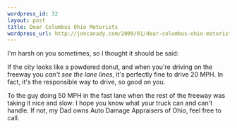 ```yaml
--- 
wordpress_id: 32
layout: post
title: Dear Columbus Ohio Motorists
wordpress_url: http://joncanady.com/2009/01/dear-columbus-ohio-motorists-2/
---
```

I'm harsh on you sometimes, so I thought it should be said:

If the city looks like a powdered donut, and when you're driving on the freeway you *can't see the lane lines*, it's perfectly fine to drive 20 MPH.  In fact, it's the responsible way to drive, so good on you.

To the guy doing 50 MPH in the fast lane when the rest of the freeway was taking it nice and slow: I hope you know what your truck can and can't handle.  If not, my Dad owns Auto Damage Appraisers of Ohio, feel free to call.
